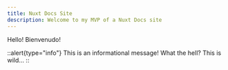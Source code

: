 ```yaml
---
title: Nuxt Docs Site
description: Welcome to my MVP of a Nuxt Docs site
---
```


Hello! Bienvenudo!

::alert{type="info"}
This is an informational message! What the hell? This is wild...
::
